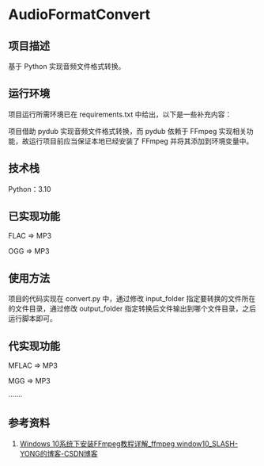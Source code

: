 # AudioFormatConvert
## 项目描述

基于 Python 实现音频文件格式转换。

## 运行环境

项目运行所需环境已在 requirements.txt 中给出，以下是一些补充内容：

项目借助 pydub 实现音频文件格式转换，而 pydub 依赖于 FFmpeg 实现相关功能，故运行项目前应当保证本地已经安装了 FFmpeg 并将其添加到环境变量中。

## 技术栈

Python：3.10

## 已实现功能

FLAC => MP3

OGG => MP3

## 使用方法

项目的代码实现在 convert.py 中，通过修改 input_folder 指定要转换的文件所在的文件目录，通过修改 output_folder 指定转换后文件输出到哪个文件目录，之后运行脚本即可。

## 代实现功能

MFLAC => MP3

MGG => MP3

·······

## 参考资料

1. [Windows 10系统下安装FFmpeg教程详解_ffmpeg window10_SLASH-YONG的博客-CSDN博客](https://blog.csdn.net/qq_43803367/article/details/110308401)



